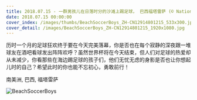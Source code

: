 ```yaml
---
title: 2018.07.15 - 一群男孩儿在日落时分的沙滩上踢足球， 巴西福塔雷萨 (© National Geographic/Offset/Shutterstock)
date: 2018.07.15 00:00:00
cover_index: /images/thumbs/BeachSoccerBoys_ZH-CN12914801215_533x300.jpg
cover_detail: /images/BeachSoccerBoys_ZH-CN12914801215_1920x1080.jpg
---
```


历时一个月的足球狂欢终于要在今天完美落幕，你是否也在每个寂静的深夜跟一堆球友在酒吧看球发出阵阵欢呼？虽然世界杯将在今天结束，但人们对足球的热爱却从未减少，你看那些在海边踢足球的孩子们，他们无忧无虑的身影是否也让你想起儿时的自己？希望此时的你也能不忘初心，勇敢前行！

南美洲, 巴西, 福塔雷萨

![BeachSoccerBoys](/images/BeachSoccerBoys_ZH-CN12914801215_1920x1080.jpg)

